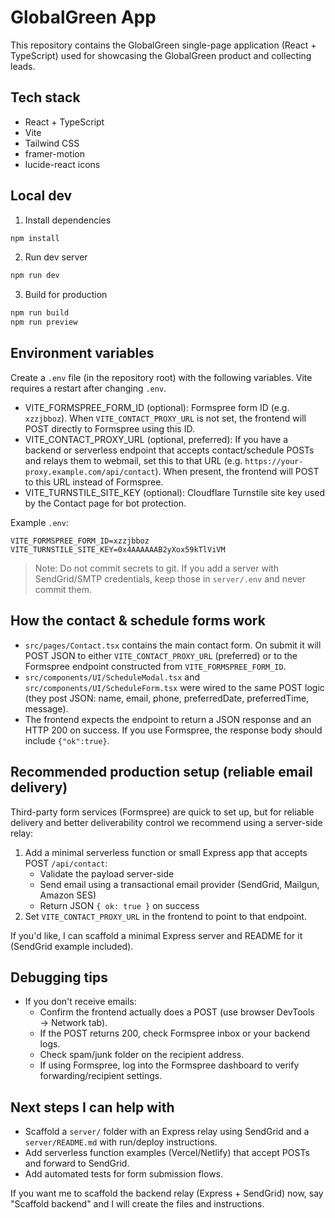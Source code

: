 # GlobalGreen App

This repository contains the GlobalGreen single-page application (React + TypeScript) used for showcasing the GlobalGreen product and collecting leads.

## Tech stack
- React + TypeScript
- Vite
- Tailwind CSS
- framer-motion
- lucide-react icons

## Local dev
1. Install dependencies

```powershell
npm install
```

2. Run dev server

```powershell
npm run dev
```

3. Build for production

```powershell
npm run build
npm run preview
```

## Environment variables
Create a `.env` file (in the repository root) with the following variables. Vite requires a restart after changing `.env`.

- VITE_FORMSPREE_FORM_ID (optional): Formspree form ID (e.g. `xzzjbboz`). When `VITE_CONTACT_PROXY_URL` is not set, the frontend will POST directly to Formspree using this ID.
- VITE_CONTACT_PROXY_URL (optional, preferred): If you have a backend or serverless endpoint that accepts contact/schedule POSTs and relays them to webmail, set this to that URL (e.g. `https://your-proxy.example.com/api/contact`). When present, the frontend will POST to this URL instead of Formspree.
- VITE_TURNSTILE_SITE_KEY (optional): Cloudflare Turnstile site key used by the Contact page for bot protection.

Example `.env`:

```
VITE_FORMSPREE_FORM_ID=xzzjbboz
VITE_TURNSTILE_SITE_KEY=0x4AAAAAAB2yXox59kTlViVM
```

> Note: Do not commit secrets to git. If you add a server with SendGrid/SMTP credentials, keep those in `server/.env` and never commit them.

## How the contact & schedule forms work
- `src/pages/Contact.tsx` contains the main contact form. On submit it will POST JSON to either `VITE_CONTACT_PROXY_URL` (preferred) or to the Formspree endpoint constructed from `VITE_FORMSPREE_FORM_ID`.
- `src/components/UI/ScheduleModal.tsx` and `src/components/UI/ScheduleForm.tsx` were wired to the same POST logic (they post JSON: name, email, phone, preferredDate, preferredTime, message).
- The frontend expects the endpoint to return a JSON response and an HTTP 200 on success. If you use Formspree, the response body should include `{"ok":true}`.

## Recommended production setup (reliable email delivery)
Third-party form services (Formspree) are quick to set up, but for reliable delivery and better deliverability control we recommend using a server-side relay:

1. Add a minimal serverless function or small Express app that accepts POST `/api/contact`:
   - Validate the payload server-side
   - Send email using a transactional email provider (SendGrid, Mailgun, Amazon SES)
   - Return JSON `{ ok: true }` on success
2. Set `VITE_CONTACT_PROXY_URL` in the frontend to point to that endpoint.

If you'd like, I can scaffold a minimal Express server and README for it (SendGrid example included).

## Debugging tips
- If you don't receive emails:
  - Confirm the frontend actually does a POST (use browser DevTools → Network tab).
  - If the POST returns 200, check Formspree inbox or your backend logs.
  - Check spam/junk folder on the recipient address.
  - If using Formspree, log into the Formspree dashboard to verify forwarding/recipient settings.

## Next steps I can help with
- Scaffold a `server/` folder with an Express relay using SendGrid and a `server/README.md` with run/deploy instructions.
- Add serverless function examples (Vercel/Netlify) that accept POSTs and forward to SendGrid.
- Add automated tests for form submission flows.

If you want me to scaffold the backend relay (Express + SendGrid) now, say "Scaffold backend" and I will create the files and instructions.
